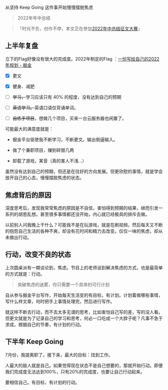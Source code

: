 从坚持 Keep Going 这件事开始慢慢摆脱焦虑

> 2022年年中总结

> 「时光不负，创作不停，本文正在参加[2022年中总结征文大赛](https://juejin.cn/post/7108989863126368286 "https://juejin.cn/post/7108989863126368286")」

## 上半年复盘

立下的Flag好像没有很大的完成度。2022年制定的Flag ：[一份写给自己的2022年规划 - 掘金](https://juejin.cn/post/7048905442935701517)

- [x] 更文

- [x] 健身、减肥

- [ ] ~~学习，~~学习应该只有 40% 的程度，没有达到自己的预期

- [ ] ~~英语学习。~~英语口语仅背诵单词。

- [ ] ~~自练手项目~~，想做几个项目，买来一台云服务器也闲置了。

可能最大的满意度就是：

- 掘金平台驱使我不断学习，不断更文。输出倒逼输入。

- 做了个兼职项目，赚到碎银几两

- 卸载了游戏，某音（真的害人不浅...）

虽然没有达到自己的预期，但还是在往好的方向发展。但更欣慰的事情，就是学会放开自己的心态，慢慢摆脱焦虑的状态。

## 焦虑背后的原因

深度思考后，发现我常常焦虑的原因是不自信，害怕得到预期的结果，继而引发一系列的胡思乱想。甚至很多事情都还没开始，内心就已经极具的排斥去做。

以前别人问我晚上干什么？可能我不是在玩游戏，就是在刷视频。然后每天又不断的抱怨自己生活的各种不爽，却没有花时间和精力去改变。仅仅一味的焦虑，却从未做出行动。



## 行动，改变不良的状态

上次圆桌派有一期谈论到，焦虑。节目上的老师谈到解决焦虑的方式，也是最简单的方式就是：行动。

> 突破焦虑的迷雾，你只需要一个具体的可行计划

自从参与掘金平台写作，开始每天生活变的有目标，有计划。计划着做哪些事情，写什么样文章，何时把手上事情处理完，然后进行写作。

就这样不断去行动，而不去太多无谓的思考，比如害怕自己写的差，写的没人看。但更文就是为了记录自己的学习和思考，何必一口吃成一个大胖子呢？凡事不急于求成，根据自己的节奏，有计划的行动。

## 下半年 Keep Going

7月份，我提离职了。接下来，最大的目标：找到工作。

人最大的敌人就是自己。如果觉得现在状态不是自己想要的，那就开始行动。即便我们完成度无法达到100%，只有20%的完成度，也要让自己行动起来。

要相信自己。有目标，有计划的行动。
